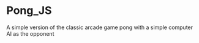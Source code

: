 # Pong_JS
A simple version of the classic arcade game pong with a simple computer AI as the opponent
